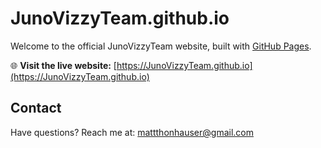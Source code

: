 # JunoVizzyTeam.github.io

Welcome to the official JunoVizzyTeam website, built with [GitHub Pages](https://pages.github.com/).

🌐 **Visit the live website:** [https://JunoVizzyTeam.github.io](https://JunoVizzyTeam.github.io)

## Contact

Have questions? Reach me at: [mattthonhauser@gmail.com](mattthonhauser@gmail.com)
